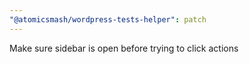 ```yaml
---
"@atomicsmash/wordpress-tests-helper": patch
---
```


Make sure sidebar is open before trying to click actions
